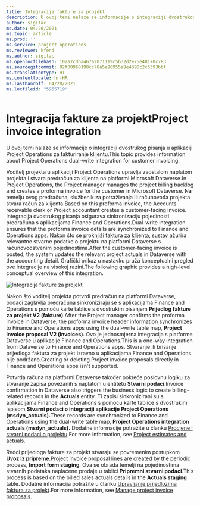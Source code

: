 ```yaml
---
title: Integracija fakture za projekt
description: U ovoj temi nalaze se informacije o integraciji dvostrukog pisanja u aplikaciji Project Operations za fakturiranje klijentu.
author: sigitac
ms.date: 04/26/2021
ms.topic: article
ms.prod: ''
ms.service: project-operations
ms.reviewer: kfend
ms.author: sigitac
ms.openlocfilehash: 102a7cdba467a2071119c5b32d2e75e48170c783
ms.sourcegitcommit: 02f00960198cc78a5e96955a9e4390c2c6393bbf
ms.translationtype: HT
ms.contentlocale: hr-HR
ms.lasthandoff: 04/28/2021
ms.locfileid: "5955719"
---
```

# <a name="project-invoice-integration"></a><span data-ttu-id="49798-103">Integracija fakture za projekt</span><span class="sxs-lookup"><span data-stu-id="49798-103">Project invoice integration</span></span>

<span data-ttu-id="49798-104">U ovoj temi nalaze se informacije o integraciji dvostrukog pisanja u aplikaciji Project Operations za fakturiranje klijentu.</span><span class="sxs-lookup"><span data-stu-id="49798-104">This topic provides information about Project Operations dual-write integration for customer invoicing.</span></span>

<span data-ttu-id="49798-105">Voditelj projekta u aplikaciji Project Operations upravlja zaostalom naplatom projekta i stvara predračun za klijenta na platformi Microsoft Dataverse.</span><span class="sxs-lookup"><span data-stu-id="49798-105">In Project Operations, the Project manager manages the project billing backlog and creates a proforma invoice for the customer in Microsoft Dataverse.</span></span> <span data-ttu-id="49798-106">Na temelju ovog predračuna, službenik za potraživanja ili računovođa projekta stvara račun za klijenta.</span><span class="sxs-lookup"><span data-stu-id="49798-106">Based on this proforma invoice, the Accounts receivable clerk or Project accountant creates a customer-facing invoice.</span></span> <span data-ttu-id="49798-107">Integracija dvostrukog pisanja osigurava sinkronizaciju pojedinosti predračuna s aplikacijama Finance and Operations.</span><span class="sxs-lookup"><span data-stu-id="49798-107">Dual-write integration ensures that the proforma invoice details are synchronized to Finance and Operations apps.</span></span> <span data-ttu-id="49798-108">Nakon što se proknjiži faktura za klijenta, sustav ažurira relevantne stvarne podatke o projektu na platformi Dataverse s računovodstvenim pojedinostima.</span><span class="sxs-lookup"><span data-stu-id="49798-108">After the customer-facing invoice is posted, the system updates the relevant project actuals in Dataverse with the accounting detail.</span></span> <span data-ttu-id="49798-109">Grafički prikaz u nastavku pruža konceptualni pregled ove integracije na visokoj razini.</span><span class="sxs-lookup"><span data-stu-id="49798-109">The following graphic provides a high-level conceptual overview of this integration.</span></span>

   ![Integracija fakture za projekt](./media/DW5Invoicing.png)

<span data-ttu-id="49798-111">Nakon što voditelj projekta potvrdi predračun na platformi Dataverse, podaci zaglavlja predračuna sinkroniziraju se s aplikacijama Finance and Operations s pomoću karte tablice s dvostrukim pisanjem **Prijedlog fakture za projekt V2 (fakture)**.</span><span class="sxs-lookup"><span data-stu-id="49798-111">After the Project manager confirms the proforma invoice in Dataverse, the proforma invoice header information synchronizes to Finance and Operations apps using the dual-write table map, **Project invoice proposal V2 (invoices)**.</span></span> <span data-ttu-id="49798-112">Ovo je jednosmjerna integracija s platforme Dataverse u aplikacije Finance and Operations.</span><span class="sxs-lookup"><span data-stu-id="49798-112">This is a one-way integration from Dataverse to Finance and Operations apps.</span></span> <span data-ttu-id="49798-113">Stvaranje ili brisanje prijedloga faktura za projekt izravno u aplikacijama Finance and Operations nije podržano.</span><span class="sxs-lookup"><span data-stu-id="49798-113">Creating or deleting Project invoice proposals directly in Finance and Operations apps isn't supported.</span></span>

<span data-ttu-id="49798-114">Potvrda računa na platformi Dataverse također pokreće poslovnu logiku za stvaranje zapisa povezanih s naplatom u entitetu **Stvarni podaci**.</span><span class="sxs-lookup"><span data-stu-id="49798-114">Invoice confirmation in Dataverse also triggers the business logic to create billing-related records in the **Actuals** entity.</span></span> <span data-ttu-id="49798-115">Ti zapisi sinkronizirani su s aplikacijama Finance and Operations s pomoću karte tablice s dvostrukim ispisom **Stvarni podaci o integraciji aplikacije Project Operations (msdyn\_actuals).**</span><span class="sxs-lookup"><span data-stu-id="49798-115">These records are synchronized to Finance and Operations using the dual-write table map, **Project Operations integration actuals (msdyn\_actuals).**</span></span> <span data-ttu-id="49798-116">Dodatne informacije potražite u članku [Procjene i stvarni podaci o projektu](resource-dual-write-estimates-actuals.md).</span><span class="sxs-lookup"><span data-stu-id="49798-116">For more information, see [Project estimates and actuals](resource-dual-write-estimates-actuals.md).</span></span> 

<span data-ttu-id="49798-117">Redci prijedloga fakture za projekt stvaraju se povremenim postupkom **Uvoz iz pripreme**.</span><span class="sxs-lookup"><span data-stu-id="49798-117">Project invoice proposal lines are created by the periodic process, **Import form staging**.</span></span> <span data-ttu-id="49798-118">Ova se obrada temelji na pojedinostima stvarnih podataka naplaćene prodaje u tablici **Pripremni stvarni podaci**.</span><span class="sxs-lookup"><span data-stu-id="49798-118">This process is based on the billed sales actuals details in the **Actuals staging** table.</span></span> <span data-ttu-id="49798-119">Dodatne informacija potražite u članku [Upravljanje prijedlozima faktura za projekt](../invoicing/format-update-project-invoice-proposals.md#create-project-invoice-proposals).</span><span class="sxs-lookup"><span data-stu-id="49798-119">For more information, see [Manage project invoice proposals](../invoicing/format-update-project-invoice-proposals.md#create-project-invoice-proposals).</span></span> 
